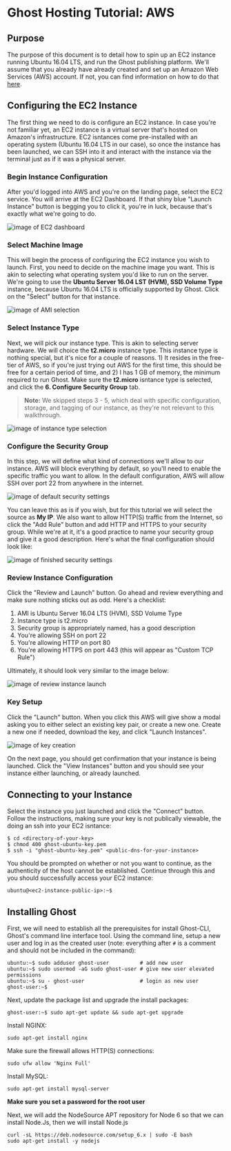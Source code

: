 # Ghost Hosting Tutorial: AWS

## Purpose

The purpose of this document is to detail how to spin up an EC2 instance running Ubuntu 16.04 LTS, and run the Ghost publishing platform. We'll assume that you already have already created and set up an Amazon Web Services (AWS) account. If not, you can find information on how to do that [here](https://aws.amazon.com/premiumsupport/knowledge-center/create-and-activate-aws-account/).

## Configuring the EC2 Instance

The first thing we need to do is configure an EC2 instance. In case you're not familiar yet, an EC2 instance is a virtual server that's hosted on Amazon's infrastructure. EC2 isntances come pre-installed with an operating system (Ubuntu 16.04 LTS in our case), so once the instance has been launched, we can SSH into it and interact with the instance via the terminal just as if it was a physical server.

### Begin Instance Configuration

After you'd logged into AWS and you're on the landing page, select the EC2 service. You will arrive at the EC2 Dashboard. If that shiny blue "Launch Instance" button is begging you to click it, you're in luck, because that's exactly what we're going to do.

![image of EC2 dashboard](images/1_EC2_Home.png)

### Select Machine Image

This will begin the process of configuring the EC2 instance you wish to launch. First, you need to decide on the machine image you want. This is akin to selecting what operating system you'd like to run on the server. We're going to use the **Ubuntu Server 16.04 LST (HVM), SSD Volume Type** instance, because Ubuntu 16.04 LTS is officially supported by Ghost. Click on the "Select" button for that instance.

![image of AMI selection](images/2_AMI_Selection.png)

### Select Instance Type

Next, we will pick our instance type. This is akin to selecting server hardware. We will choice the **t2.micro** instance type. This instance type is nothing special, but it's nice for a couple of reasons. 1) It resides in the free-tier of AWS, so if you're just trying out AWS for the first time, this should be free for a certain period of time, and 2) I has 1 GB of memory, the minimum required to run Ghost. Make sure the **t2.micro** isntance type is selected, and click the **6. Configure Security Group** tab.

> **Note:** We skipped steps 3 - 5, which deal with specific configuration, storage, and tagging of our instance, as they're not relevant to this walkthrough.

![image of instance type selection](images/3_Instance_Type_Selection.png)

### Configure the Security Group

In this step, we will define what kind of connections we'll allow to our instance. AWS will block everything by default, so you'll need to enable the specific traffic you want to allow. In the default configuration, AWS will allow SSH over port 22 from anywhere in the internet.

![image of default security settings](images/4_Sec_Group_Conf_Start.png)

You can leave this as is if you wish, but for this tutorial we will select the source as **My IP**. We also want to allow HTTP(S) traffic from the Internet, so click the "Add Rule" button and add HTTP and HTTPS to your security group. While we're at it, it's a good practice to name your security group and give it a good description. Here's what the final configuration should look like:

![image of finished security settings](images/5_Sec_Group_Conf_Finish.png)

### Review Instance Configuration

Click the "Review and Launch" button. Go ahead and review everything and make sure nothing sticks out as odd. Here's a checklist:

1. AMI is Ubuntu Server 16.04 LTS (HVM), SSD Volume Type
2. Instance type is t2.micro
3. Security group is appropriately named, has a good description
4. You're allowing SSH on port 22
5. You're allowing HTTP on port 80
6. You're allowing HTTPS on port 443 (this will appear as "Custom TCP Rule")

Ultimately, it should look very similar to the image below:

![image of review instance launch](images/6_Review_Instance_Launch.png)

### Key Setup

Click the "Launch" button. When you click this AWS will give show a modal asking you to either select an existing key pair, or create a new one. Create a new one if needed, download the key, and click "Launch Instances".

![image of key creation](images/7_Key_Creation_And_Download.png)

On the next page, you should get confirmation that your instance is being launched. Click the "View Instances" button and you should see your instance either launching, or already launched.

## Connecting to your Instance

Select the instance you just launched and click the "Connect" button. Follow the instructions, making sure your key is not publically viewable, the doing an ssh into your EC2 isntance:

```
$ cd <directory-of-your-key>
$ chmod 400 ghost-ubuntu-key.pem
$ ssh -i "ghost-ubuntu-key.pem" <public-dns-for-your-instance>
```

You should be prompted on whether or not you want to continue, as the authenticity of the host cannot be established. Continue through this and you should successfully access your EC2 instance:

```
ubuntu@<ec2-instance-public-ip>:~$
```

## Installing Ghost

First, we will need to establish all the prerequisites for install Ghost-CLI, Ghost's command line interface tool. Using the command line, setup a new user and log in as the created user (note: everything after `#` is a comment and should not be included in the command):

```
ubuntu:~$ sudo adduser ghost-user          # add new user
ubuntu:~$ sudo usermod -aG sudo ghost-user # give new user elevated permissions
ubuntu:~$ su - ghost-user                  # login as new user
ghost-user:~$
```

Next, update the package list and upgrade the install packages:

```
ghost-user:~$ sudo apt-get update && sudo apt-get upgrade
```

Install NGINX:

```
sudo apt-get install nginx
```

Make sure the firewall allows HTTP(S) connections:

```
sudo ufw allow 'Nginx Full'
```

Install MySQL:

```
sudo apt-get install mysql-server
```

**Make sure you set a password for the root user**

Next, we will add the NodeSource APT repository for Node 6 so that we can install Node.Js, then we will install Node.js

```
curl -sL https://deb.nodesource.com/setup_6.x | sudo -E bash
sudo apt-get install -y nodejs
```